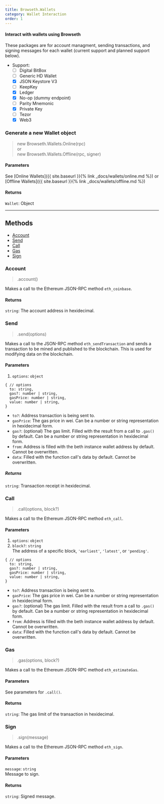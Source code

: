 ```yaml
---
title: Browseth.Wallets
category: Wallet Interaction
order: 1
---
```


#### Interact with wallets using Browseth

These packages are for account managment, sending transactions, and signing
messages for each wallet (current support and planned support below).

* Support:
  * [ ] Digital BitBox
  * [ ] Generic HD Wallet
  * [x] JSON Keystore V3
  * [ ] KeepKey
  * [x] Ledger
  * [x] No-op (dummy endpoint)
  * [ ] Parity Mnemonic
  * [x] Private Key
  * [ ] Tezor
  * [x] Web3

### Generate a new Wallet object

> new Browseth.Wallets.Online(rpc)<br>or<br>new Browseth.Wallets.Offline(rpc, signer)

#### Parameters

See [Online Wallets]({{ site.baseurl }}{% link _docs/wallets/online.md %}) or [Offline Wallets]({{ site.baseurl }}{% link _docs/wallets/offline.md %})

#### Returns

`Wallet`: Object

<hr>

## Methods

- [Account](#account)
- [Send](#send)
- [Call](#call)
- [Gas](#gas)
- [Sign](#sign)

### Account

> .account()

Makes a call to the Ethereum JSON-RPC method `eth_coinbase`.

#### Returns

`string`: The account address in hexidecimal.

### Send

> .send(options)

Makes a call to the JSON-RPC method `eth_sendTransaction` and sends a transaction to be mined and published to the blockchain. This is used
for modifying data on the blockchain. 

#### Parameters

1. `options`: `object`

```
{ // options
  to: string,
  gas?: number | string,
  gasPrice: number | string,
  value: number | string,
}
```

* `to?`: Address transaction is being sent to.
* `gasPrice`: The gas price in wei. Can be a number or string representation in
  hexidecimal form.
* `gas?`: (optional) The gas limit. Filled with the result from a call to
  `.gas()` by default. Can be a number or string representation in hexidecimal
  form.
* `from`: Address is filled with the beth instance wallet address by default.
  Cannot be overwritten.
* `data`: Filled with the function call's data by default. Cannot be
  overwritten.

##### Returns

`string`: Transaction receipt in hexidecimal.

### Call

> .call(options, block?)

Makes a call to the Ethereum JSON-RPC method `eth_call`.

#### Parameters

1. `options`: `object`
2. `block?`: `string`<br>
The address of a specific block, `'earliest'`, `'latest'`, or `'pending'`.

```
{ // options
  to: string,
  gas?: number | string,
  gasPrice: number | string,
  value: number | string,
}
```

* `to?`: Address transaction is being sent to.
* `gasPrice`: The gas price in wei. Can be a number or string representation in
  hexidecimal form.
* `gas?`: (optional) The gas limit. Filled with the result from a call to
  `.gas()` by default. Can be a number or string representation in hexidecimal
  form.
* `from`: Address is filled with the beth instance wallet address by default.
  Cannot be overwritten.
* `data`: Filled with the function call's data by default. Cannot be
  overwritten.

### Gas

> .gas(options, block?)

Makes a call to the Ethereum JSON-RPC method `eth_estimateGas`.

#### Parameters

See parameters for `.call()`.

#### Returns

`string`: The gas limit of the transaction in hexidecimal.

### Sign

> .sign(message)

Makes a call to the Ethereum JSON-RPC method `eth_sign`.

#### Parameters

`message`: `string`<br>
Message to sign.

#### Returns

`string`: Signed message.
